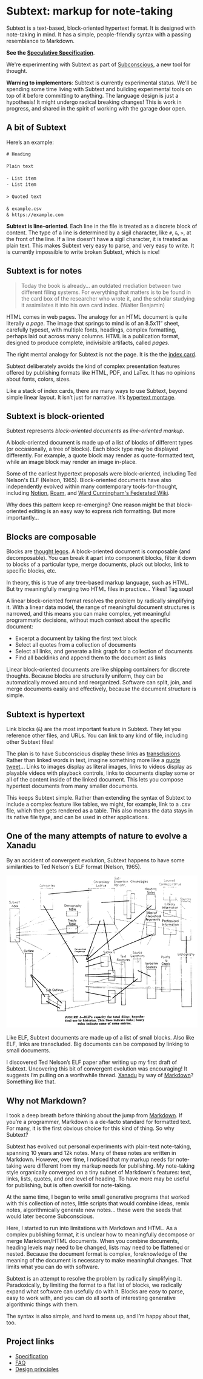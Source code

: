 # Subtext: markup for note-taking

Subtext is a text-based, block-oriented hypertext format. It is designed with note-taking in mind. It has a simple, people-friendly syntax with a passing resemblance to Markdown.

**See the [Speculative Specification](specification.md)**.

We're experimenting with Subtext as part of [Subconscious](https://subconscious.substack.com/), a new tool for thought.

**Warning to implementors**: Subtext is currently experimental status.  We'll be spending some time living with Subtext and building experimental tools on top of it before committing to anything. The language design is just a hypothesis! It might undergo radical breaking changes! This is work in progress, and shared in the spirit of working with the garage door open.

## A bit of Subtext

Here’s an example:

```
# Heading

Plain text

- List item
- List item

> Quoted text

& example.csv
& https://example.com
```

**Subtext is line-oriented**. Each line in the file is treated as a discrete block of content. The type of a line is determined by a sigil character, like `#`, `&`, `>`, at the front of the line. If a line doesn’t have a sigil character, it is treated as plain text. This makes Subtext very easy to parse, and very easy to write. It is currently impossible to write broken Subtext, which is nice!

## Subtext is for notes

> Today the book is already… an outdated mediation between two different filing systems. For everything that matters is to be found in the card box of the researcher who wrote it, and the scholar studying it assimilates it into his own card index. (Walter Benjamin)

HTML comes in web pages. The analogy for an HTML document is quite literally _a page_. The image that springs to mind is of an 8.5x11” sheet, carefully typeset, with multiple fonts, headings, complex formatting, perhaps laid out across many columns. HTML is a publication format, designed to produce complete, indivisible artifacts, called _pages_.

The right mental analogy for Subtext is not the page. It is the the [index card](https://subconscious.substack.com/p/thought-legos).

Subtext deliberately avoids the kind of complex presentation features offered by publishing formats like HTML, PDF, and LaTex. It has no opinions about fonts, colors, sizes.

Like a stack of index cards, there are many ways to use Subtext, beyond simple linear layout. It isn’t just for narrative. It’s [hypertext montage](https://subconscious.substack.com/p/hypertext-montage).

## Subtext is block-oriented

Subtext represents _block-oriented documents_ as _line-oriented markup_.

A block-oriented document is made up of a list of blocks of different types (or occasionally, a tree of blocks). Each block type may be displayed differently. For example, a quote block may render as quote-formatted text, while an image block may render an image in-place.

Some of the earliest hypertext proposals were block-oriented, including Ted Nelson's ELF (Nelson, 1965). Block-oriented documents have also independently evolved within many contemporary tools-for-thought, including [Notion](https://www.notion.so/), [Roam](https://roamresearch.com/), and [Ward Cunningham's Federated Wiki](http://fed.wiki.org/view/federated-wiki).

Why does this pattern keep re-emerging? One reason might be that block-oriented editing is an easy way to express rich formatting. But more importantly…

## Blocks are composable

Blocks are [thought legos](https://subconscious.substack.com/p/thought-legos). A block-oriented document is composable (and decomposable). You can break it apart into component blocks, filter it down to blocks of a particular type, merge documents, pluck out blocks, link to specific blocks, etc.

In theory, this is true of any tree-based markup language, such as HTML. But try meaningfully merging two HTML files in practice... Yikes! Tag soup!

A linear block-oriented format resolves the problem by radically simplifying it. With a linear data model, the range of meaningful document structures is narrowed, and this means you can make complex, yet meaningful programmatic decisions, without much context about the specific document:

- Excerpt a document by taking the first text block
- Select all quotes from a collection of documents
- Select all links, and generate a link graph for a collection of documents
- Find all backlinks and append them to the document as links

Linear block-oriented documents are like shipping containers for discrete thoughts. Because blocks are structurally uniform, they can be automatically moved around and reorganized. Software can split, join, and merge documents easily and effectively, because the document structure is simple.

## Subtext is hypertext

Link blocks (`&`) are the most important feature in Subtext. They let you reference other files, and URLs. You can link to any kind of file, including other Subtext files!

The plan is to have Subconscious display these links as [transclusions](https://en.wikipedia.org/wiki/Transclusion). Rather than linked words in text, imagine something more like a [quote tweet](https://indieweb.org/quote_tweet)… Links to images display as literal images, links to videos display as playable videos with playback controls, links to documents display some or all of the content inside of the linked document. This lets you compose hypertext documents from many smaller documents.

This keeps Subtext simple. Rather than extending the syntax of Subtext to include a complex feature like tables, we might, for example, link to a .csv file, which then gets rendered as a table. This also means the data stays in its native file type, and can be used in other applications.

## One of the many attempts of nature to evolve a Xanadu

By an accident of convergent evolution, Subtext happens to have some similarities to Ted Nelson's ELF format (Nelson, 1965).

![Ted Nelson “A File Structure for the Complex, the Changing, and the Indeterminate”, 1965](./assets/elf.png)

Like ELF, Subtext documents are made up of a list of small blocks. Also like ELF, links are transcluded. Big documents can be composed by linking to small documents.

I discovered Ted Nelson’s ELF paper after writing up my first draft of Subtext. Uncovering this bit of convergent evolution was encouraging! It suggests I’m pulling on a worthwhile thread. [Xanadu](https://en.wikipedia.org/wiki/Ted_Nelson#Project_Xanadu) by way of [Markdown](https://daringfireball.net/projects/markdown/)? Something like that.

## Why not Markdown?

I took a deep breath before thinking about the jump from [Markdown](https://daringfireball.net/projects/markdown/). If you’re a programmer, Markdown is a de-facto standard for formatted text. For many, it is the first obvious choice for this kind of thing. So why Subtext?

Subtext has evolved out personal experiments with plain-text note-taking, spanning 10 years and 12k notes. Many of these notes are written in Markdown. However, over time, I noticed that my markup needs for note-taking were different from my markup needs for publishing. My note-taking style organically converged on a tiny subset of Markdown's features: text, links, lists, quotes, and one level of heading. To have more may be useful for publishing, but is often overkill for note-taking.

At the same time, I began to write small generative programs that worked with this collection of notes, little scripts that would combine ideas, remix notes, algorithmically generate new notes… these were the seeds that would later become Subconscious.

Here, I started to run into limitations with Markdown and HTML. As a complex publishing format, it is unclear how to meaningfully decompose or merge Markdown/HTML documents. When you combine documents, heading levels may need to be changed, lists may need to be flattened or nested. Because the document format is complex, foreknowledge of the meaning of the document is necessary to make meaningful changes. That limits what you can do with software.

Subtext is an attempt to resolve the problem by radically simplifying it. Paradoxically, by limiting the format to a flat list of blocks, we radically expand what software can usefully do with it. Blocks are easy to parse, easy to work with, and you can do all sorts of interesting generative algorithmic things with them.

The syntax is also simple, and hard to mess up, and I’m happy about that, too.

## Project links

- [Specification](specification.md)
- [FAQ](faq.md)
- [Design principles](design.md)
